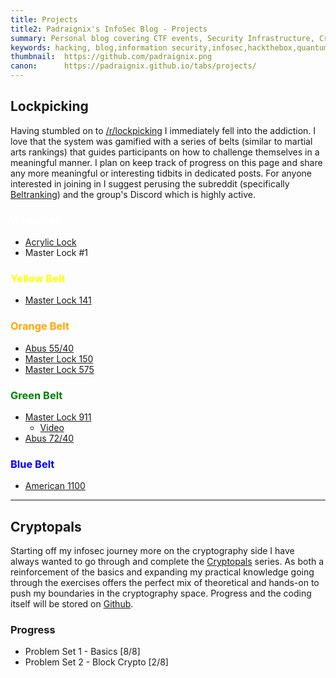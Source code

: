 ```yaml
---
title: Projects
title2: Padraignix's InfoSec Blog - Projects
summary: Personal blog covering CTF events, Security Infrastructure, Cryptography, Emulator development, Quantum Technology and related adventures
keywords: hacking, blog,information security,infosec,hackthebox,quantum computing,quantum technology,emulation,emulators,reverse engineering
thumbnail:  https://github.com/padraignix.png
canon:      https://padraignix.github.io/tabs/projects/
---
```


## Lockpicking

Having stumbled on to [/r/lockpicking](https://www.reddit.com/r/lockpicking/) I immediately fell into the addiction. I love that the system was gamified with a series of belts (similar to martial arts rankings) that guides participants on how to challenge themselves in a meaningful manner. I plan on keep track of progress on this page and share any more meaningful or interesting tidbits in dedicated posts. For anyone interested in joining in I suggest perusing the subreddit (specifically [Beltranking](https://www.reddit.com/r/lockpicking/wiki/beltranking)) and the group's Discord which is highly active.

### <span style="color:white">White Belt</span>

* [Acrylic Lock](https://imgur.com/F9ys4qa)
* Master Lock #1

### <span style="color:yellow">Yellow Belt</span>

* [Master Lock 141](https://imgur.com/uW8jAjB)

### <span style="color:orange">Orange Belt</span>

* [Abus 55/40](https://imgur.com/a/honG1Be)
* [Master Lock 150](https://imgur.com/a/DQPzrBn)
* [Master Lock 575](https://imgur.com/a/SH8z0gR)

### <span style="color:green">Green Belt</span>

* [Master Lock 911](https://imgur.com/a/HCNsbDe)
  * [Video](https://www.youtube.com/watch?v=KA-ZdU4hTFE)
* [Abus 72/40](https://imgur.com/a/CtiHBIn)

### <span style="color:blue">Blue Belt</span>

* [American 1100](https://imgur.com/a/4WPxr2w)

---

## Cryptopals

Starting off my infosec journey more on the cryptography side I have always wanted to go through and complete the [Cryptopals](https://cryptopals.com/) series. As both a reinforcement of the basics and expanding my practical knowledge going through the exercises offers the perfect mix of theoretical and hands-on to push my boundaries in the cryptography space. Progress and the coding itself will be stored on [Github](https://github.com/padraignix/cryptopals).

### Progress

* Problem Set 1 - Basics [8/8]
* Problem Set 2 - Block Crypto [2/8]
